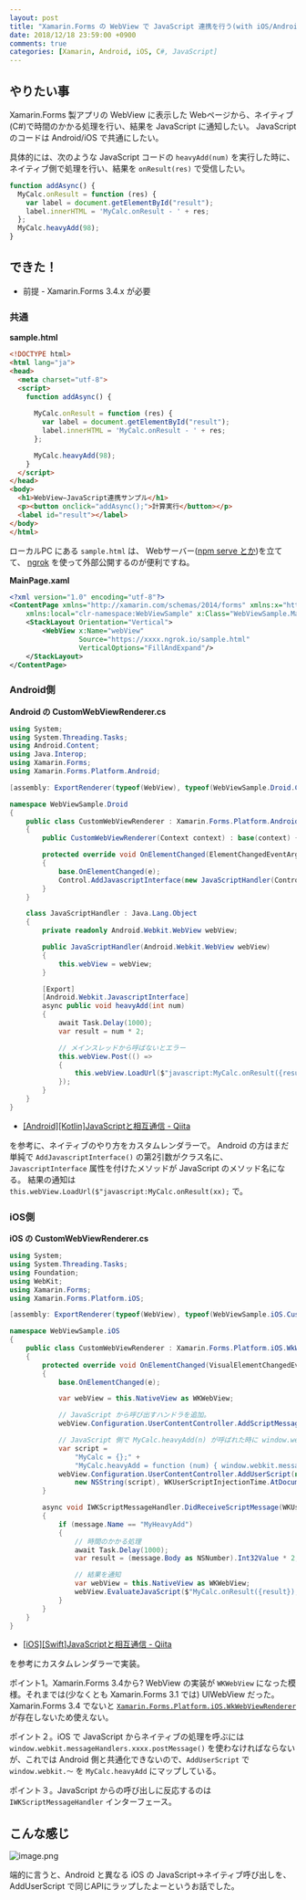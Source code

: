 ```yaml
---
layout: post
title: "Xamarin.Forms の WebView で JavaScript 連携を行う(with iOS/Android共通化)"
date: 2018/12/18 23:59:00 +0900
comments: true
categories: [Xamarin, Android, iOS, C#, JavaScript]
---
```

## やりたい事
<!--more-->

Xamarin.Forms 製アプリの WebView に表示した Webページから、ネイティブ(C#)で時間のかかる処理を行い、結果を JavaScript に通知したい。
JavaScript のコードは Android/iOS で共通にしたい。

具体的には、次のような JavaScript コードの ``heavyAdd(num)`` を実行した時に、ネイティブ側で処理を行い、結果を ``onResult(res)`` で受信したい。

```javascript
function addAsync() {  
  MyCalc.onResult = function (res) {
    var label = document.getElementById("result");
    label.innerHTML = 'MyCalc.onResult - ' + res;
  };
  MyCalc.heavyAdd(98);
}
```

## できた！

* 前提 - Xamarin.Forms 3.4.x が必要

### 共通

**sample.html**

```html
<!DOCTYPE html>
<html lang="ja">
<head>
  <meta charset="utf-8">
  <script>
    function addAsync() {
      
      MyCalc.onResult = function (res) {
        var label = document.getElementById("result");
        label.innerHTML = 'MyCalc.onResult - ' + res;
      };

      MyCalc.heavyAdd(98);
    }
  </script>
</head>
<body>
  <h1>WebView−JavaScript連携サンプル</h1>
  <p><button onclick="addAsync();">計算実行</button></p>
  <label id="result"></label>
</body>
</html>
```

ローカルPC にある ``sample.html`` は、 Webサーバー([npm serve とか](http://rennnosukesann.hatenablog.com/entry/2018/03/19/233245))を立てて、 [ngrok](https://qiita.com/mininobu/items/b45dbc70faedf30f484e) を使って外部公開するのが便利ですね。

**MainPage.xaml**

```xml
<?xml version="1.0" encoding="utf-8"?>
<ContentPage xmlns="http://xamarin.com/schemas/2014/forms" xmlns:x="http://schemas.microsoft.com/winfx/2009/xaml" 
    xmlns:local="clr-namespace:WebViewSample" x:Class="WebViewSample.MainPage">
    <StackLayout Orientation="Vertical">
        <WebView x:Name="webView" 
                 Source="https://xxxx.ngrok.io/sample.html"
                 VerticalOptions="FillAndExpand"/>
    </StackLayout>
</ContentPage>
```

### Android側

**Android の CustomWebViewRenderer.cs**

```csharp
using System;
using System.Threading.Tasks;
using Android.Content;
using Java.Interop;
using Xamarin.Forms;
using Xamarin.Forms.Platform.Android;

[assembly: ExportRenderer(typeof(WebView), typeof(WebViewSample.Droid.CustomWebViewRenderer))]

namespace WebViewSample.Droid
{
    public class CustomWebViewRenderer : Xamarin.Forms.Platform.Android.WebViewRenderer
    {
        public CustomWebViewRenderer(Context context) : base(context) { }

        protected override void OnElementChanged(ElementChangedEventArgs<WebView> e)
        {
            base.OnElementChanged(e);
            Control.AddJavascriptInterface(new JavaScriptHandler(Control), "MyCalc");
        }
    }

    class JavaScriptHandler : Java.Lang.Object
    {
        private readonly Android.Webkit.WebView webView;

        public JavaScriptHandler(Android.Webkit.WebView webView)
        {
            this.webView = webView;
        }

        [Export]
        [Android.Webkit.JavascriptInterface]
        async public void heavyAdd(int num)
        {
            await Task.Delay(1000);
            var result = num * 2;

            // メインスレッドから呼ばないとエラー
            this.webView.Post(() => 
            {
                this.webView.LoadUrl($"javascript:MyCalc.onResult({result});");
            });
        }
    }
}
```

* [[Android][Kotlin]JavaScriptと相互通信 - Qiita](https://qiita.com/usayuki/items/aebd4e3ab791b7b008ca)

を参考に、ネイティブのやり方をカスタムレンダラーで。
Android の方はまだ単純で ``AddJavascriptInterface()`` の第2引数がクラス名に、``JavascriptInterface`` 属性を付けたメソッドが JavaScript のメソッド名になる。
結果の通知は ``this.webView.LoadUrl($"javascript:MyCalc.onResult(xx);`` で。

### iOS側

**iOS の CustomWebViewRenderer.cs**

```csharp
using System;
using System.Threading.Tasks;
using Foundation;
using WebKit;
using Xamarin.Forms;
using Xamarin.Forms.Platform.iOS;

[assembly: ExportRenderer(typeof(WebView), typeof(WebViewSample.iOS.CustomWebViewRenderer))]

namespace WebViewSample.iOS
{
    public class CustomWebViewRenderer : Xamarin.Forms.Platform.iOS.WkWebViewRenderer, IWKScriptMessageHandler
    {
        protected override void OnElementChanged(VisualElementChangedEventArgs e)
        {
            base.OnElementChanged(e);

            var webView = this.NativeView as WKWebView;

            // JavaScript から呼び出すハンドラを追加。
            webView.Configuration.UserContentController.AddScriptMessageHandler(this, "MyHeavyAdd");

            // JavaScript 側で MyCalc.heavyAdd(n) が呼ばれた時に window.webkit.messageHandlers.xxx を呼ぶようにする。
            var script =
                "MyCalc = {};" +
                "MyCalc.heavyAdd = function (num) { window.webkit.messageHandlers.MyHeavyAdd.postMessage(num); };";
            webView.Configuration.UserContentController.AddUserScript(new WKUserScript(
                new NSString(script), WKUserScriptInjectionTime.AtDocumentStart, true));
        }

        async void IWKScriptMessageHandler.DidReceiveScriptMessage(WKUserContentController userContentController, WKScriptMessage message)
        {
            if (message.Name == "MyHeavyAdd") 
            {
                // 時間のかかる処理
                await Task.Delay(1000);
                var result = (message.Body as NSNumber).Int32Value * 2;

                // 結果を通知
                var webView = this.NativeView as WKWebView;
                webView.EvaluateJavaScript($"MyCalc.onResult({result});", null);
            }
        }
    }
}
```

* [[iOS][Swift]JavaScriptと相互通信 - Qiita](https://qiita.com/usayuki/items/6979d0d6f7d8f5b302ad)

を参考にカスタムレンダラーで実装。

ポイント1。Xamarin.Forms 3.4から? WebView の実装が ``WKWebView`` になった模様。それまでは(少なくとも Xamarin.Forms 3.1 では) UIWebView だった。
Xamarin.Forms 3.4 でないと [``Xamarin.Forms.Platform.iOS.WkWebViewRenderer``](https://github.com/xamarin/Xamarin.Forms/blob/3.4.0/Xamarin.Forms.Platform.iOS/Renderers/WkWebViewRenderer.cs) が存在しないため使えない。

ポイント２。iOS で JavaScript からネイティブの処理を呼ぶには ``window.webkit.messageHandlers.xxxx.postMessage()`` を使わなければならないが、これでは Android 側と共通化できないので、``AddUserScript`` で ``window.webkit.〜`` を ``MyCalc.heavyAdd`` にマップしている。

ポイント３。JavaScript からの呼び出しに反応するのは ``IWKScriptMessageHandler`` インターフェース。

## こんな感じ

![image.png](https://qiita-image-store.s3.amazonaws.com/0/8227/488b5e50-3059-0897-0ea8-9d51b9592957.png)

端的に言うと、Android と異なる iOS の JavaScript→ネイティブ呼び出しを、AddUserScript で同じAPIにラップしたよーというお話でした。
